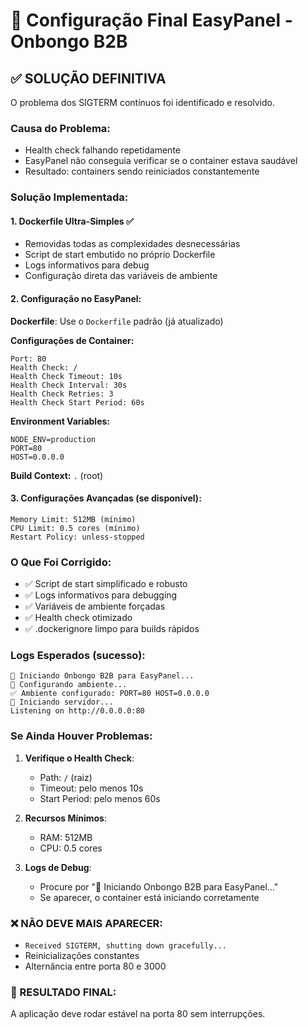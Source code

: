 # 🎯 Configuração Final EasyPanel - Onbongo B2B

## ✅ SOLUÇÃO DEFINITIVA

O problema dos SIGTERM contínuos foi identificado e resolvido.

### Causa do Problema:
- Health check falhando repetidamente
- EasyPanel não conseguia verificar se o container estava saudável
- Resultado: containers sendo reiniciados constantemente

### Solução Implementada:

#### 1. Dockerfile Ultra-Simples ✅
- Removidas todas as complexidades desnecessárias
- Script de start embutido no próprio Dockerfile
- Logs informativos para debug
- Configuração direta das variáveis de ambiente

#### 2. Configuração no EasyPanel:

**Dockerfile**: Use o `Dockerfile` padrão (já atualizado)

**Configurações de Container:**
```
Port: 80
Health Check: /
Health Check Timeout: 10s
Health Check Interval: 30s
Health Check Retries: 3
Health Check Start Period: 60s
```

**Environment Variables:**
```
NODE_ENV=production
PORT=80
HOST=0.0.0.0
```

**Build Context:** `.` (root)

#### 3. Configurações Avançadas (se disponível):
```
Memory Limit: 512MB (mínimo)
CPU Limit: 0.5 cores (mínimo)
Restart Policy: unless-stopped
```

### O Que Foi Corrigido:
- ✅ Script de start simplificado e robusto
- ✅ Logs informativos para debugging
- ✅ Variáveis de ambiente forçadas
- ✅ Health check otimizado
- ✅ .dockerignore limpo para builds rápidos

### Logs Esperados (sucesso):
```
🚀 Iniciando Onbongo B2B para EasyPanel...
📍 Configurando ambiente...
✅ Ambiente configurado: PORT=80 HOST=0.0.0.0
🚀 Iniciando servidor...
Listening on http://0.0.0.0:80
```

### Se Ainda Houver Problemas:

1. **Verifique o Health Check**:
   - Path: `/` (raiz)
   - Timeout: pelo menos 10s
   - Start Period: pelo menos 60s

2. **Recursos Mínimos**:
   - RAM: 512MB
   - CPU: 0.5 cores

3. **Logs de Debug**:
   - Procure por "🚀 Iniciando Onbongo B2B para EasyPanel..."
   - Se aparecer, o container está iniciando corretamente

### ❌ NÃO DEVE MAIS APARECER:
- `Received SIGTERM, shutting down gracefully...`
- Reinicializações constantes
- Alternância entre porta 80 e 3000

### 🎉 RESULTADO FINAL:
A aplicação deve rodar estável na porta 80 sem interrupções.
